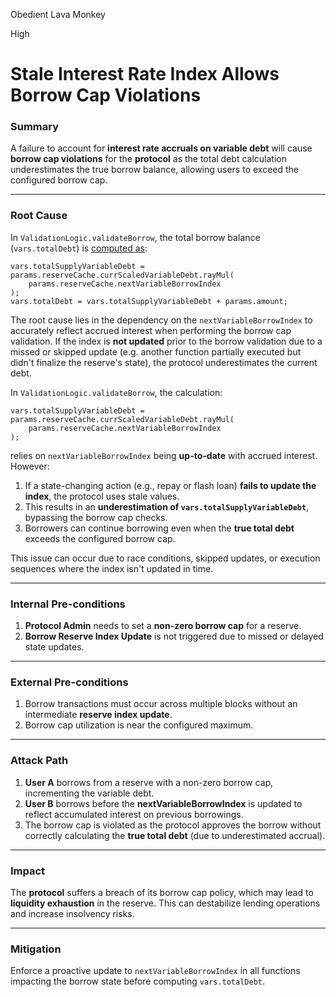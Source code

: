 Obedient Lava Monkey

High

# Stale Interest Rate Index Allows Borrow Cap Violations

### **Summary**  
A failure to account for **interest rate accruals on variable debt** will cause **borrow cap violations** for the **protocol** as the total debt calculation underestimates the true borrow balance, allowing users to exceed the configured borrow cap.  

---

### **Root Cause**  
In `ValidationLogic.validateBorrow`, the total borrow balance (`vars.totalDebt`) is [computed as](https://github.com/sherlock-audit/2025-01-aave-v3-3/blob/8da00c84076db02af24bfe20cc6b99e6738f743f/aave-v3-origin/src/contracts/protocol/libraries/logic/ValidationLogic.sol#L181-L185):  
```solidity
vars.totalSupplyVariableDebt = params.reserveCache.currScaledVariableDebt.rayMul(
    params.reserveCache.nextVariableBorrowIndex
);
vars.totalDebt = vars.totalSupplyVariableDebt + params.amount;
```
The root cause lies in the dependency on the `nextVariableBorrowIndex` to accurately reflect accrued interest when performing the borrow cap validation. If the index is **not updated** prior to the borrow validation due to a missed or skipped update (e.g. another function partially executed but didn't finalize the reserve's state), the protocol underestimates the current debt.

In `ValidationLogic.validateBorrow`, the calculation:  
```solidity
vars.totalSupplyVariableDebt = params.reserveCache.currScaledVariableDebt.rayMul(
    params.reserveCache.nextVariableBorrowIndex
);
```
relies on `nextVariableBorrowIndex` being **up-to-date** with accrued interest. However:  
1. If a state-changing action (e.g., repay or flash loan) **fails to update the index**, the protocol uses stale values.
2. This results in an **underestimation of `vars.totalSupplyVariableDebt`**, bypassing the borrow cap checks.  
3. Borrowers can continue borrowing even when the **true total debt** exceeds the configured borrow cap.  

This issue can occur due to race conditions, skipped updates, or execution sequences where the index isn't updated in time.

---

### **Internal Pre-conditions**  
1. **Protocol Admin** needs to set a **non-zero borrow cap** for a reserve.  
2. **Borrow Reserve Index Update** is not triggered due to missed or delayed state updates.  

---

### **External Pre-conditions**  
1. Borrow transactions must occur across multiple blocks without an intermediate **reserve index update**.  
2. Borrow cap utilization is near the configured maximum.  

---

### **Attack Path**  
1. **User A** borrows from a reserve with a non-zero borrow cap, incrementing the variable debt.  
2. **User B** borrows before the **nextVariableBorrowIndex** is updated to reflect accumulated interest on previous borrowings.  
3. The borrow cap is violated as the protocol approves the borrow without correctly calculating the **true total debt** (due to underestimated accrual).  

---

### **Impact**  
The **protocol** suffers a breach of its borrow cap policy, which may lead to **liquidity exhaustion** in the reserve. This can destabilize lending operations and increase insolvency risks.  

---

### **Mitigation**  
Enforce a proactive update to `nextVariableBorrowIndex` in all functions impacting the borrow state before computing `vars.totalDebt`.